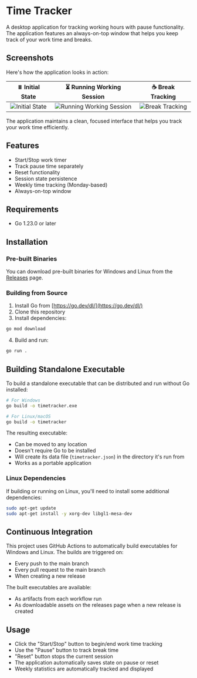 # Time Tracker

A desktop application for tracking working hours with pause functionality. The application features an always-on-top window that helps you keep track of your work time and breaks.

## Screenshots

Here's how the application looks in action:

| ⏸️ Initial State | ⏳ Running Working Session | ☕ Break Tracking |
|:---:|:---:|:---:|
| ![Initial State](.github/screenshots/initial_state.png?raw=true) | ![Running Working Session](.github/screenshots/working_session.png?raw=true) | ![Break Tracking](.github/screenshots/break_state.png?raw=true) |

The application maintains a clean, focused interface that helps you track your work time efficiently.

## Features

- Start/Stop work timer
- Track pause time separately
- Reset functionality
- Session state persistence
- Weekly time tracking (Monday-based)
- Always-on-top window

## Requirements

- Go 1.23.0 or later

## Installation

### Pre-built Binaries

You can download pre-built binaries for Windows and Linux from the [Releases](../../releases) page.

### Building from Source

1. Install Go from [https://go.dev/dl/](https://go.dev/dl/)
2. Clone this repository
3. Install dependencies:
```bash
go mod download
```
4. Build and run:
```bash
go run .
```

## Building Standalone Executable

To build a standalone executable that can be distributed and run without Go installed:

```bash
# For Windows
go build -o timetracker.exe

# For Linux/macOS
go build -o timetracker
```

The resulting executable:
- Can be moved to any location
- Doesn't require Go to be installed
- Will create its data file (`timetracker.json`) in the directory it's run from
- Works as a portable application

### Linux Dependencies

If building or running on Linux, you'll need to install some additional dependencies:
```bash
sudo apt-get update
sudo apt-get install -y xorg-dev libgl1-mesa-dev
```

## Continuous Integration

This project uses GitHub Actions to automatically build executables for Windows and Linux. The builds are triggered on:
- Every push to the main branch
- Every pull request to the main branch
- When creating a new release

The built executables are available:
- As artifacts from each workflow run
- As downloadable assets on the releases page when a new release is created

## Usage

- Click the "Start/Stop" button to begin/end work time tracking
- Use the "Pause" button to track break time
- "Reset" button stops the current session
- The application automatically saves state on pause or reset
- Weekly statistics are automatically tracked and displayed 